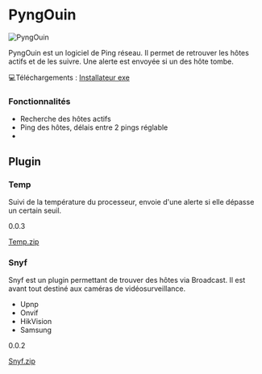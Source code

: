 # PyngOuin

![PyngOuin](https://prog.dynag.co/PyngOuin/logoP50.png "PyngOuin")

PyngOuin est un logiciel de Ping réseau.
Il permet de retrouver les hôtes actifs et de les suivre. Une alerte est envoyée si un des hôte tombe.

:computer:Téléchargements : 
[Installateur exe](https://prog.dynag.co/PyngOuin/PyngOuin%20Setup.exe)

### Fonctionnalités
- Recherche des hôtes actifs
- Ping des hôtes, délais entre 2 pings réglable
- 

## Plugin
### Temp
Suivi de la température du processeur, envoie d'une alerte si elle dépasse un certain seuil.

0.0.3

[Temp.zip](https://prog.dynag.co/PyngOuin/plugin/Temp.zip)
### Snyf
Snyf est un plugin permettant de trouver des hôtes via Broadcast. Il est avant tout destiné aux caméras de vidéosurveillance.
* Upnp
* Onvif
* HikVision
* Samsung

0.0.2

[Snyf.zip](https://prog.dynag.co/PyngOuin/plugin/Snyf.zip)
